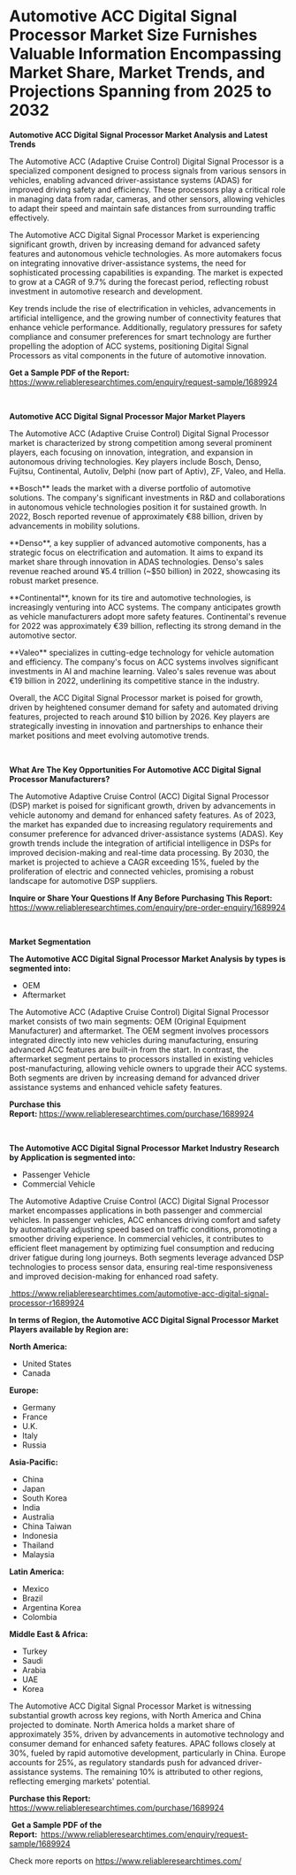<p><h1>Automotive ACC Digital Signal Processor Market Size Furnishes Valuable Information Encompassing Market Share, Market Trends, and Projections Spanning from 2025 to 2032</h1></p><p><strong>Automotive ACC Digital Signal Processor Market Analysis and Latest Trends</strong></p>
<p><p>The Automotive ACC (Adaptive Cruise Control) Digital Signal Processor is a specialized component designed to process signals from various sensors in vehicles, enabling advanced driver-assistance systems (ADAS) for improved driving safety and efficiency. These processors play a critical role in managing data from radar, cameras, and other sensors, allowing vehicles to adapt their speed and maintain safe distances from surrounding traffic effectively.</p><p>The Automotive ACC Digital Signal Processor Market is experiencing significant growth, driven by increasing demand for advanced safety features and autonomous vehicle technologies. As more automakers focus on integrating innovative driver-assistance systems, the need for sophisticated processing capabilities is expanding. The market is expected to grow at a CAGR of 9.7% during the forecast period, reflecting robust investment in automotive research and development.</p><p>Key trends include the rise of electrification in vehicles, advancements in artificial intelligence, and the growing number of connectivity features that enhance vehicle performance. Additionally, regulatory pressures for safety compliance and consumer preferences for smart technology are further propelling the adoption of ACC systems, positioning Digital Signal Processors as vital components in the future of automotive innovation.</p></p>
<p><strong>Get a Sample PDF of the Report:&nbsp;</strong> <a href="https://www.reliableresearchtimes.com/enquiry/request-sample/1689924?utm_campaign=2006&utm_medium=2&utm_source=Github&utm_content=ia&utm_term=07012025&utm_id=automotive-acc-digital-signal-processor">https://www.reliableresearchtimes.com/enquiry/request-sample/1689924</a></p>
<p>&nbsp;</p>
<p><strong>Automotive ACC Digital Signal Processor Major Market Players</strong></p>
<p><p>The Automotive ACC (Adaptive Cruise Control) Digital Signal Processor market is characterized by strong competition among several prominent players, each focusing on innovation, integration, and expansion in autonomous driving technologies. Key players include Bosch, Denso, Fujitsu, Continental, Autoliv, Delphi (now part of Aptiv), ZF, Valeo, and Hella.</p><p>**Bosch** leads the market with a diverse portfolio of automotive solutions. The company's significant investments in R&D and collaborations in autonomous vehicle technologies position it for sustained growth. In 2022, Bosch reported revenue of approximately €88 billion, driven by advancements in mobility solutions.</p><p>**Denso**, a key supplier of advanced automotive components, has a strategic focus on electrification and automation. It aims to expand its market share through innovation in ADAS technologies. Denso's sales revenue reached around ¥5.4 trillion (~$50 billion) in 2022, showcasing its robust market presence.</p><p>**Continental**, known for its tire and automotive technologies, is increasingly venturing into ACC systems. The company anticipates growth as vehicle manufacturers adopt more safety features. Continental's revenue for 2022 was approximately €39 billion, reflecting its strong demand in the automotive sector.</p><p>**Valeo** specializes in cutting-edge technology for vehicle automation and efficiency. The company's focus on ACC systems involves significant investments in AI and machine learning. Valeo's sales revenue was about €19 billion in 2022, underlining its competitive stance in the industry.</p><p>Overall, the ACC Digital Signal Processor market is poised for growth, driven by heightened consumer demand for safety and automated driving features, projected to reach around $10 billion by 2026. Key players are strategically investing in innovation and partnerships to enhance their market positions and meet evolving automotive trends.</p></p>
<p>&nbsp;</p>
<p><strong>What Are The Key Opportunities For Automotive ACC Digital Signal Processor Manufacturers?</strong></p>
<p><p>The Automotive Adaptive Cruise Control (ACC) Digital Signal Processor (DSP) market is poised for significant growth, driven by advancements in vehicle autonomy and demand for enhanced safety features. As of 2023, the market has expanded due to increasing regulatory requirements and consumer preference for advanced driver-assistance systems (ADAS). Key growth trends include the integration of artificial intelligence in DSPs for improved decision-making and real-time data processing. By 2030, the market is projected to achieve a CAGR exceeding 15%, fueled by the proliferation of electric and connected vehicles, promising a robust landscape for automotive DSP suppliers.</p></p>
<p><strong>Inquire or Share Your Questions If Any Before Purchasing This Report:</strong> <a href="https://www.reliableresearchtimes.com/enquiry/pre-order-enquiry/1689924?utm_campaign=2006&utm_medium=2&utm_source=Github&utm_content=ia&utm_term=07012025&utm_id=automotive-acc-digital-signal-processor">https://www.reliableresearchtimes.com/enquiry/pre-order-enquiry/1689924</a></p>
<p>&nbsp;</p>
<p><strong>Market Segmentation</strong></p>
<p><strong>The Automotive ACC Digital Signal Processor Market Analysis by types is segmented into:</strong></p>
<p><ul><li>OEM</li><li>Aftermarket</li></ul></p>
<p><p>The Automotive ACC (Adaptive Cruise Control) Digital Signal Processor market consists of two main segments: OEM (Original Equipment Manufacturer) and aftermarket. The OEM segment involves processors integrated directly into new vehicles during manufacturing, ensuring advanced ACC features are built-in from the start. In contrast, the aftermarket segment pertains to processors installed in existing vehicles post-manufacturing, allowing vehicle owners to upgrade their ACC systems. Both segments are driven by increasing demand for advanced driver assistance systems and enhanced vehicle safety features.</p></p>
<p><strong>Purchase this Report:&nbsp;</strong><a href="https://www.reliableresearchtimes.com/purchase/1689924?utm_campaign=2006&utm_medium=2&utm_source=Github&utm_content=ia&utm_term=07012025&utm_id=automotive-acc-digital-signal-processor">https://www.reliableresearchtimes.com/purchase/1689924</a></p>
<p>&nbsp;</p>
<p><strong>The Automotive ACC Digital Signal Processor Market Industry Research by Application is segmented into:</strong></p>
<p><ul><li>Passenger Vehicle</li><li>Commercial Vehicle</li></ul></p>
<p><p>The Automotive Adaptive Cruise Control (ACC) Digital Signal Processor market encompasses applications in both passenger and commercial vehicles. In passenger vehicles, ACC enhances driving comfort and safety by automatically adjusting speed based on traffic conditions, promoting a smoother driving experience. In commercial vehicles, it contributes to efficient fleet management by optimizing fuel consumption and reducing driver fatigue during long journeys. Both segments leverage advanced DSP technologies to process sensor data, ensuring real-time responsiveness and improved decision-making for enhanced road safety.</p></p>
<p><a href="https://www.reliableresearchtimes.com/automotive-acc-digital-signal-processor-r1689924?utm_campaign=2006&utm_medium=2&utm_source=Github&utm_content=ia&utm_term=07012025&utm_id=automotive-acc-digital-signal-processor">&nbsp;https://www.reliableresearchtimes.com/automotive-acc-digital-signal-processor-r1689924</a></p>
<p><strong>In terms of Region, the Automotive ACC Digital Signal Processor Market Players available by Region are:</strong></p>
<p>
    <p> <strong> North America: </strong>
        <ul>
            <li>United States</li>
            <li>Canada</li>
        </ul>
        </p> 
    <p> <strong> Europe: </strong>
        <ul>
            <li>Germany</li>
            <li>France</li>
            <li>U.K.</li>
            <li>Italy</li>
            <li>Russia</li>
        </ul>
        </p> 
    <p> <strong> Asia-Pacific: </strong>
        <ul>
            <li>China</li>
            <li>Japan</li>
            <li>South Korea</li>
            <li>India</li>
            <li>Australia</li>
            <li>China Taiwan</li>
            <li>Indonesia</li>
            <li>Thailand</li>
            <li>Malaysia</li>
        </ul>
        </p> 
    <p> <strong> Latin America: </strong>
        <ul>
            <li>Mexico</li>
            <li>Brazil</li>
            <li>Argentina Korea</li>
            <li>Colombia</li>
        </ul>
        </p> 
    <p> <strong> Middle East & Africa: </strong>
        <ul>
            <li>Turkey</li>
            <li>Saudi</li>
            <li>Arabia</li>
            <li>UAE</li>
            <li>Korea</li>
        </ul>
    </p>
    </p>
<p><p>The Automotive ACC Digital Signal Processor Market is witnessing substantial growth across key regions, with North America and China projected to dominate. North America holds a market share of approximately 35%, driven by advancements in automotive technology and consumer demand for enhanced safety features. APAC follows closely at 30%, fueled by rapid automotive development, particularly in China. Europe accounts for 25%, as regulatory standards push for advanced driver-assistance systems. The remaining 10% is attributed to other regions, reflecting emerging markets' potential.</p></p>
<p><strong>Purchase this Report: </strong><a href="https://www.reliableresearchtimes.com/purchase/1689924?utm_campaign=2006&utm_medium=2&utm_source=Github&utm_content=ia&utm_term=07012025&utm_id=automotive-acc-digital-signal-processor">https://www.reliableresearchtimes.com/purchase/1689924</a></p>
<p>&nbsp;<strong>Get a Sample PDF of the Report:&nbsp;&nbsp;</strong><a href="https://www.reliableresearchtimes.com/enquiry/request-sample/1689924?utm_campaign=2006&utm_medium=2&utm_source=Github&utm_content=ia&utm_term=07012025&utm_id=automotive-acc-digital-signal-processor">https://www.reliableresearchtimes.com/enquiry/request-sample/1689924</a></p>
<p><strong></strong></p>
<p>Check more reports on <a href="https://www.reliableresearchtimes.com/?utm_campaign=2006&utm_medium=2&utm_source=Github&utm_content=ia&utm_term=07012025&utm_id=automotive-acc-digital-signal-processor">https://www.reliableresearchtimes.com/</a></p>